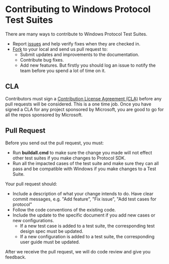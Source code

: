 # Contributing to Windows Protocol Test Suites
There are many ways to contribute to Windows Protocol Test Suites.

* Report [issues](https://github.com/Microsoft/windowsProtocolTestSuites/issues) and help verify fixes when they are checked in.
* [Fork](https://github.com/Microsoft/windowsProtocolTestSuites#fork-destination-box) to your local and send us pull request to:
	* Submit updates and improvements to the documentation.
	* Contribute bug fixes.
	* Add new features. But firstly you should log an issue to notify the team before you spend a lot of time on it.

## CLA
Contributors must sign a [Contribution License Agreement (CLA)](https://cla.microsoft.com/) before any pull requests will be considered. 
This is a one time job. Once you have signed a CLA for any project sponsored by Microsoft, you are good to go for all the repos sponsored by Microsoft.

## Pull Request
Before you send out the pull request, you must:

* Run **buildall.cmd** to make sure the change you made will not effect other test suites if you make changes to Protocol SDK.
* Run all the impacted cases of the test suite and make sure they can all pass and be compatible with Windows if you make changes to a Test Suite.

Your pull request should:

* Include a description of what your change intends to do. Have clear commit messages, e.g. "Add feature", "Fix issue", "Add test cases for protocol"
* Follow the code conventions of the existing code.
* Include the update to the specific document if you add new cases or new configurations.
	* If a new test case is added to a test suite, the corresponding test design spec must be updated.
	* If a new configuration is added to a test suite, the corresponding user guide must be updated.

After we receive the pull request, we will do code review and give you feedback.


